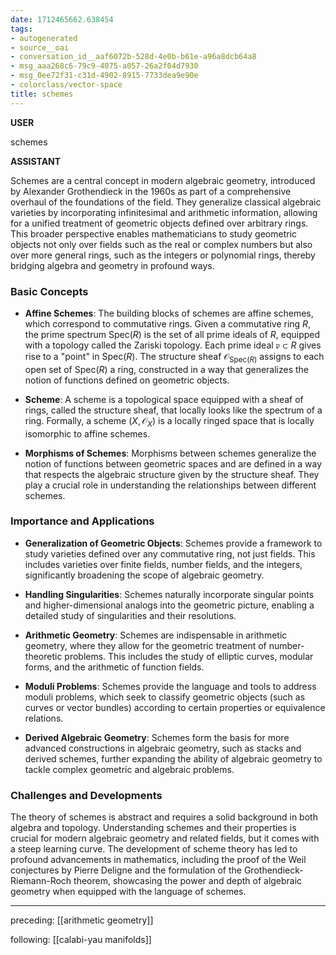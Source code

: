 ```yaml
---
date: 1712465662.638454
tags:
- autogenerated
- source__oai
- conversation_id__aaf6072b-528d-4e0b-b61e-a96a8dcb64a8
- msg_aaa268c6-79c9-4075-a057-26a2f04d7930
- msg_0ee72f31-c31d-4902-8915-7733dea9e90e
- colorclass/vector-space
title: schemes
---
```


**USER**

schemes


**ASSISTANT**

Schemes are a central concept in modern algebraic geometry, introduced by Alexander Grothendieck in the 1960s as part of a comprehensive overhaul of the foundations of the field. They generalize classical algebraic varieties by incorporating infinitesimal and arithmetic information, allowing for a unified treatment of geometric objects defined over arbitrary rings. This broader perspective enables mathematicians to study geometric objects not only over fields such as the real or complex numbers but also over more general rings, such as the integers or polynomial rings, thereby bridging algebra and geometry in profound ways.

### Basic Concepts

- **Affine Schemes**: The building blocks of schemes are affine schemes, which correspond to commutative rings. Given a commutative ring $R$, the prime spectrum $\text{Spec}(R)$ is the set of all prime ideals of $R$, equipped with a topology called the Zariski topology. Each prime ideal $\mathfrak{p} \subset R$ gives rise to a "point" in $\text{Spec}(R)$. The structure sheaf $\mathcal{O}_{\text{Spec}(R)}$ assigns to each open set of $\text{Spec}(R)$ a ring, constructed in a way that generalizes the notion of functions defined on geometric objects.

- **Scheme**: A scheme is a topological space equipped with a sheaf of rings, called the structure sheaf, that locally looks like the spectrum of a ring. Formally, a scheme $(X, \mathcal{O}_X)$ is a locally ringed space that is locally isomorphic to affine schemes.

- **Morphisms of Schemes**: Morphisms between schemes generalize the notion of functions between geometric spaces and are defined in a way that respects the algebraic structure given by the structure sheaf. They play a crucial role in understanding the relationships between different schemes.

### Importance and Applications

- **Generalization of Geometric Objects**: Schemes provide a framework to study varieties defined over any commutative ring, not just fields. This includes varieties over finite fields, number fields, and the integers, significantly broadening the scope of algebraic geometry.

- **Handling Singularities**: Schemes naturally incorporate singular points and higher-dimensional analogs into the geometric picture, enabling a detailed study of singularities and their resolutions.

- **Arithmetic Geometry**: Schemes are indispensable in arithmetic geometry, where they allow for the geometric treatment of number-theoretic problems. This includes the study of elliptic curves, modular forms, and the arithmetic of function fields.

- **Moduli Problems**: Schemes provide the language and tools to address moduli problems, which seek to classify geometric objects (such as curves or vector bundles) according to certain properties or equivalence relations.

- **Derived Algebraic Geometry**: Schemes form the basis for more advanced constructions in algebraic geometry, such as stacks and derived schemes, further expanding the ability of algebraic geometry to tackle complex geometric and algebraic problems.

### Challenges and Developments

The theory of schemes is abstract and requires a solid background in both algebra and topology. Understanding schemes and their properties is crucial for modern algebraic geometry and related fields, but it comes with a steep learning curve. The development of scheme theory has led to profound advancements in mathematics, including the proof of the Weil conjectures by Pierre Deligne and the formulation of the Grothendieck-Riemann-Roch theorem, showcasing the power and depth of algebraic geometry when equipped with the language of schemes.


---

preceding: [[arithmetic geometry]]  


following: [[calabi-yau manifolds]]